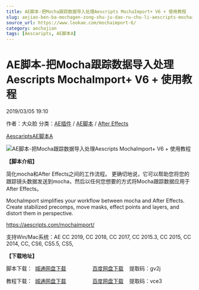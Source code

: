 ```yaml
---
title: AE脚本-把Mocha跟踪数据导入处理Aescripts MochaImport+ V6 + 使用教程
slug: aejiao-ben-ba-mochagen-zong-shu-ju-dao-ru-chu-li-aescripts-mochaimport-v6-shi-yong-jiao-cheng
source_url: https://www.lookae.com/mochaimport-6/
category: aechajian
tags: [Aescaripts, AE脚本A]
---
```

# AE脚本-把Mocha跟踪数据导入处理Aescripts MochaImport+ V6 + 使用教程

2019/03/05 19:10

作者：大众脸
分类：[AE插件](https://www.lookae.com/after-effects/aechajian/) / [AE脚本](https://www.lookae.com/after-effects/aescripts/) / [After Effects](https://www.lookae.com/after-effects/)

[Aescaripts](https://www.lookae.com/tag/aescaripts/)[AE脚本A](https://www.lookae.com/tag/ae%e8%84%9a%e6%9c%aca/)

![AE脚本-把Mocha跟踪数据导入处理Aescripts MochaImport+ V6 + 使用教程](https://www.lookae.com/wp-content/uploads/2019/03/MochaImport.jpg "AE脚本-把Mocha跟踪数据导入处理Aescripts MochaImport+ V6 + 使用教程-LookAE.com")

**【脚本介绍】**

简化mocha和After Effects之间的工作流程。 更确切地说，它可以帮助您将您的跟踪镜头数据发送到mocha，然后以任何您想要的方式将Mocha跟踪数据应用于After Effects。

MochaImport simplifies your workflow between mocha and After Effects. Create stabilized precomps, move masks, effect points and layers, and distort them in perspective.

https://aescripts.com/mochaimport/

支持Win/Mac系统：AE CC 2019, CC 2018, CC 2017, CC 2015.3, CC 2015, CC 2014, CC, CS6, CS5.5, CS5,

**【下载地址】**

脚本下载：  [城通网盘下载](https://lookae.ctfile.com/fs/680462-346371832)                  [百度网盘下载](https://pan.baidu.com/s/1ilTMtgFoG0bDM6OmhjS3KQ%20)    提取码：gv2j

教程下载：  [城通网盘下载](https://lookae.ctfile.com/fs/680462-346371963)                  [百度网盘下载](https://pan.baidu.com/s/1L_tHhZbRda2hhQVe5grybw%20)    提取码：vce3
